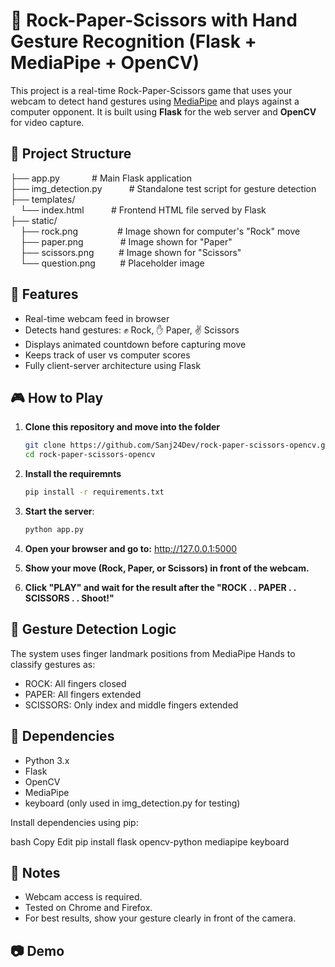 # 🤘 Rock-Paper-Scissors with Hand Gesture Recognition (Flask + MediaPipe + OpenCV)

This project is a real-time Rock-Paper-Scissors game that uses your webcam to detect hand gestures using [MediaPipe](https://google.github.io/mediapipe/) and plays against a computer opponent. It is built using **Flask** for the web server and **OpenCV** for video capture.

## 📁 Project Structure
├── app.py &nbsp;&nbsp;&nbsp;&nbsp;&nbsp;&nbsp;&nbsp;&nbsp;&nbsp;&nbsp;&nbsp;&nbsp;# Main Flask application <br>
├── img_detection.py &nbsp;&nbsp;&nbsp;&nbsp;&nbsp;&nbsp;&nbsp;&nbsp;&nbsp;&nbsp;# Standalone test script for gesture detection <br>
├── templates/ <br>
&nbsp;&nbsp;&nbsp;&nbsp;└── index.html &nbsp;&nbsp;&nbsp;&nbsp;&nbsp;&nbsp;&nbsp;&nbsp;&nbsp;&nbsp;# Frontend HTML file served by Flask <br>
├── static/ <br>
&nbsp;&nbsp;&nbsp;&nbsp;├── rock.png &nbsp;&nbsp;&nbsp;&nbsp;&nbsp;&nbsp;&nbsp;&nbsp;&nbsp;&nbsp;&nbsp;&nbsp;&nbsp;&nbsp;&nbsp;# Image shown for computer's "Rock" move <br>
&nbsp;&nbsp;&nbsp;&nbsp;├── paper.png &nbsp;&nbsp;&nbsp;&nbsp;&nbsp;&nbsp;&nbsp;&nbsp;&nbsp;&nbsp;&nbsp;&nbsp;&nbsp;&nbsp;# Image shown for "Paper" <br>
&nbsp;&nbsp;&nbsp;&nbsp;├── scissors.png &nbsp;&nbsp;&nbsp;&nbsp;&nbsp;&nbsp;&nbsp;&nbsp;&nbsp;# Image shown for "Scissors" <br>
&nbsp;&nbsp;&nbsp;&nbsp;└── question.png &nbsp;&nbsp;&nbsp;&nbsp;&nbsp;&nbsp;&nbsp;&nbsp;&nbsp;# Placeholder image <br>



## 🚀 Features

- Real-time webcam feed in browser
- Detects hand gestures: ✊ Rock, ✋ Paper, ✌️ Scissors
- Displays animated countdown before capturing move
- Keeps track of user vs computer scores
- Fully client-server architecture using Flask

## 🎮 How to Play

1. **Clone this repository and move into the folder**
   ```bash
   git clone https://github.com/Sanj24Dev/rock-paper-scissors-opencv.git
   cd rock-paper-scissors-opencv
2. **Install the requiremnts**
   ```bash
   pip install -r requirements.txt
3. **Start the server**:
   ```bash
   python app.py
4. **Open your browser and go to:**
    http://127.0.0.1:5000

5. **Show your move (Rock, Paper, or Scissors) in front of the webcam.**

6. **Click "PLAY" and wait for the result after the "ROCK . . PAPER . . SCISSORS . . Shoot!"**

## 🧠 Gesture Detection Logic
The system uses finger landmark positions from MediaPipe Hands to classify gestures as:

* ROCK: All fingers closed
* PAPER: All fingers extended
* SCISSORS: Only index and middle fingers extended

## 🔧 Dependencies
* Python 3.x
* Flask
* OpenCV
* MediaPipe
* keyboard (only used in img_detection.py for testing)

Install dependencies using pip:

bash
Copy
Edit
pip install flask opencv-python mediapipe keyboard

## 📝 Notes
* Webcam access is required.
* Tested on Chrome and Firefox.
* For best results, show your gesture clearly in front of the camera.

## 📷 Demo